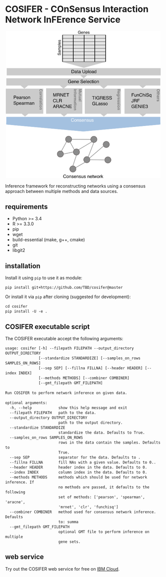 # COSIFER - COnSensus Interaction Network InFErence Service

<p align="center">
  <img src="./docs/_static/logo.png" alt="cosifer-logo" width=500>
</p>

Inference framework for reconstructing networks using a consensus approach
between multiple methods and data sources.

## requirements

- Python >= 3.4
- R >= 3.3.0
- pip
- wget
- build-essential (make, g++, cmake)
- git
- libgit2

## installation

Install it using `pip` to use it as module:

```console
pip install git+https://github.com/TBD/cosifer@master
```

Or install it via `pip` after cloning (suggested for development):

```console
cd cosifer
pip install -U -e .
```

## COSIFER executable script

The COSIFER executable accept the following arguments:

```console
usage: cosifer [-h] --filepath FILEPATH --output_directory OUTPUT_DIRECTORY
               [--standardize STANDARDIZE] [--samples_on_rows SAMPLES_ON_ROWS]
               [--sep SEP] [--fillna FILLNA] [--header HEADER] [--index INDEX]
               [--methods METHODS] [--combiner COMBINER]
               [--gmt_filepath GMT_FILEPATH]

Run COSIFER to perform network inference on given data.

optional arguments:
  -h, --help            show this help message and exit
  --filepath FILEPATH   path to the data.
  --output_directory OUTPUT_DIRECTORY
                        path to the output directory.
  --standardize STANDARDIZE
                        standardize the data. Defaults to True.
  --samples_on_rows SAMPLES_ON_ROWS
                        rows in the data contain the samples. Defaults to
                        True.
  --sep SEP             separator for the data. Defaults to .
  --fillna FILLNA       fill NAs with a given value. Defaults to 0..
  --header HEADER       header index in the data. Defaults to 0.
  --index INDEX         column index in the data. Defaults to 0.
  --methods METHODS     methods which should be used for network inference. If
                        no methods are passed, it defaults to the following
                        set of methods: ['pearson', 'spearman', 'aracne',
                        'mrnet', 'clr', 'funchisq']
  --combiner COMBINER   method used for consensus network inference. Defaults
                        to: summa
  --gmt_filepath GMT_FILEPATH
                        optional GMT file to perform inference on multiple
                        gene sets.
```

## web service

Try out the COSIFER web service for free on [IBM Cloud](http://ibm.biz/cosifer-aas).

